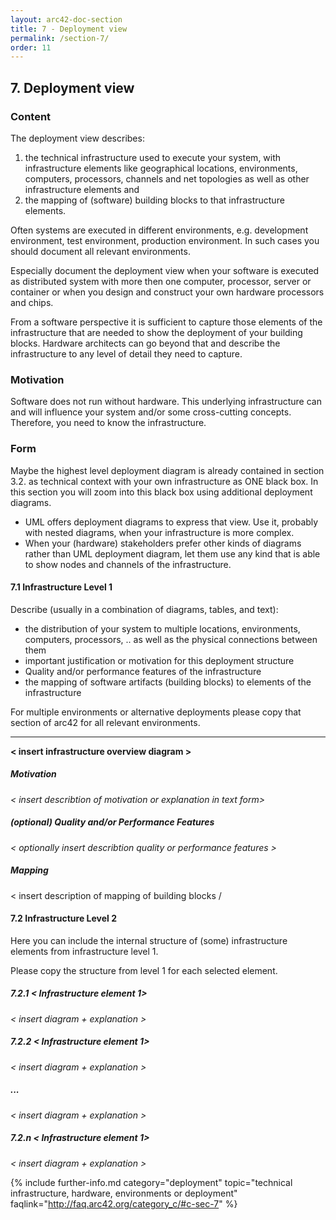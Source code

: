 ```yaml
---
layout: arc42-doc-section
title: 7 - Deployment view
permalink: /section-7/
order: 11
---
```


## 7. Deployment view

<div class="arc42-help" markdown="1">

### Content
The deployment view describes:

1. the technical infrastructure used to execute your system,
 with infrastructure elements like geographical locations, environments,
 computers, processors, channels and net topologies as well as other
 infrastructure elements and
2. the mapping of (software) building blocks to that infrastructure elements.

Often systems are executed in different environments, e.g. development environment, test environment, production environment. In such cases you should document all relevant environments.

Especially document the deployment view when your software is executed as
distributed system with more then one computer, processor, server or
container or when you design and construct your own hardware processors and
chips.

From a software perspective it is sufficient to capture those elements of the infrastructure that are needed to show the deployment of your building blocks.
Hardware architects can go beyond that and describe the infrastructure to any
level of detail they need to capture.

### Motivation
Software does not run without hardware.
This underlying infrastructure can and will influence your system and/or some
cross-cutting concepts. Therefore, you need to know the infrastructure.

### Form
Maybe the highest level deployment diagram is already contained in
section 3.2. as technical context with your own infrastructure as ONE black box. In this section you will zoom into this black box using additional deployment diagrams.

* UML offers deployment diagrams to express that view. Use it, probably with
nested diagrams, when your infrastructure is more complex.
* When your (hardware) stakeholders prefer other kinds of diagrams rather than UML
deployment diagram, let them use any kind that is able to show nodes and channels of the infrastructure.

</div>

#### 7.1 Infrastructure Level 1

<div class="arc42-help" markdown="1">
Describe (usually in a combination of diagrams, tables, and text):

* the distribution of your system to multiple locations, environments, computers, processors, .. as well as the physical connections between them
* important justification or motivation for this deployment structure
* Quality and/or performance features of the infrastructure
* the mapping of software artifacts (building blocks) to elements of the infrastructure

For multiple environments or alternative deployments please copy that section of arc42 for all relevant environments.
****
</div>

**&lt; insert infrastructure overview diagram >**


##### Motivation

_&lt; insert describtion of motivation or explanation in text form>_

##### (optional) Quality and/or Performance Features

_&lt; optionally insert describtion quality or performance features >_


##### Mapping

&lt; insert description of mapping of building blocks /
_<description of the mapping>_


#### 7.2 Infrastructure Level 2

<div class="arc42-help" markdown="1">
Here you can include the internal structure of (some) infrastructure elements from
infrastructure level 1.

Please copy the structure from level 1 for each selected element.
</div>

##### 7.2.1 _&lt; Infrastructure element 1>_

_&lt; insert diagram + explanation >_

##### 7.2.2 _&lt; Infrastructure element 1>_

_&lt; insert diagram + explanation >_

##### ...

_&lt; insert diagram + explanation >_

##### 7.2.n _&lt; Infrastructure element 1>_
_&lt; insert diagram + explanation >_

{% include further-info.md
   category="deployment"
   topic="technical infrastructure, hardware, environments or deployment"
   faqlink="http://faq.arc42.org/category_c/#c-sec-7" %}
